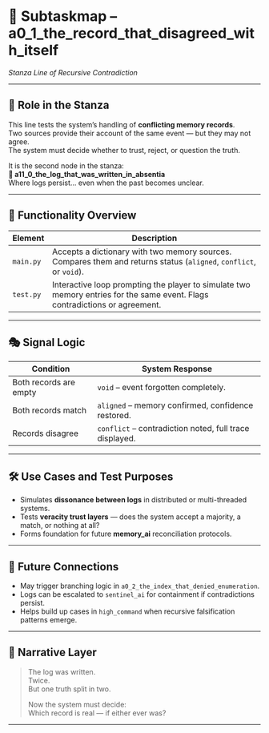 <!-- Save as: a11_0_the_log_that_was_written_in_absentia/a0_1_the_record_that_disagreed_with_itself/subtaskmap.md -->

# 📍 Subtaskmap – a0_1_the_record_that_disagreed_with_itself  
*Stanza Line of Recursive Contradiction*

---

## 🧩 Role in the Stanza  
This line tests the system’s handling of **conflicting memory records**.  
Two sources provide their account of the same event — but they may not agree.  
The system must decide whether to trust, reject, or question the truth.

It is the second node in the stanza:  
**📁 a11_0_the_log_that_was_written_in_absentia**  
Where logs persist… even when the past becomes unclear.

---

## 🧠 Functionality Overview

| Element       | Description |
|---------------|-------------|
| `main.py`     | Accepts a dictionary with two memory sources. Compares them and returns status (`aligned`, `conflict`, or `void`). |
| `test.py`     | Interactive loop prompting the player to simulate two memory entries for the same event. Flags contradictions or agreement. |

---

## 🎭 Signal Logic

| Condition                       | System Response |
|--------------------------------|------------------|
| Both records are empty         | `void` – event forgotten completely. |
| Both records match             | `aligned` – memory confirmed, confidence restored. |
| Records disagree               | `conflict` – contradiction noted, full trace displayed. |

---

## 🛠️ Use Cases and Test Purposes

- Simulates **dissonance between logs** in distributed or multi-threaded systems.
- Tests **veracity trust layers** — does the system accept a majority, a match, or nothing at all?
- Forms foundation for future **memory_ai** reconciliation protocols.

---

## 🔗 Future Connections

- May trigger branching logic in `a0_2_the_index_that_denied_enumeration`.
- Logs can be escalated to `sentinel_ai` for containment if contradictions persist.
- Helps build up cases in `high_command` when recursive falsification patterns emerge.

---

## 🧬 Narrative Layer

> The log was written.  
> Twice.  
> But one truth split in two.  
>  
> Now the system must decide:  
> Which record is real — if either ever was?

---
